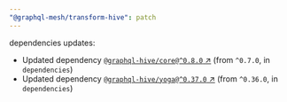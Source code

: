 ```yaml
---
"@graphql-mesh/transform-hive": patch
---
```

dependencies updates:
  - Updated dependency [`@graphql-hive/core@^0.8.0` ↗︎](https://www.npmjs.com/package/@graphql-hive/core/v/0.8.0) (from `^0.7.0`, in `dependencies`)
  - Updated dependency [`@graphql-hive/yoga@^0.37.0` ↗︎](https://www.npmjs.com/package/@graphql-hive/yoga/v/0.37.0) (from `^0.36.0`, in `dependencies`)
